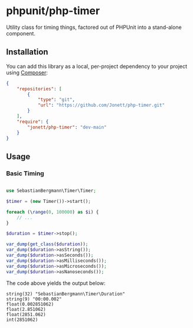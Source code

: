 # phpunit/php-timer

Utility class for timing things, factored out of PHPUnit into a stand-alone component.

## Installation

You can add this library as a local, per-project dependency to your project using [Composer](https://getcomposer.org/):

```json
{
    "repositories": [
        {
            "type": "git",
            "url": "https://github.com/Jonett/php-timer.git"
        }
    ],
    "require": {
        "jonett/php-timer": "dev-main"
    }
}
```


## Usage

### Basic Timing

```php

use SebastianBergmann\Timer\Timer;

$timer = (new Timer())->start();

foreach (\range(0, 100000) as $i) {
    // ...
}

$duration = $timer->stop();

var_dump(get_class($duration));
var_dump($duration->asString());
var_dump($duration->asSeconds());
var_dump($duration->asMilliseconds());
var_dump($duration->asMicroseconds());
var_dump($duration->asNanoseconds());
```

The code above yields the output below:

```
string(32) "SebastianBergmann\Timer\Duration"
string(9) "00:00.002"
float(0.002851062)
float(2.851062)
float(2851.062)
int(2851062)
```
